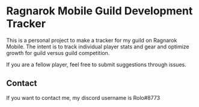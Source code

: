 # Ragnarok Mobile Guild Development Tracker
This is a personal project to make a tracker for my guild on Ragnarok Mobile. The intent is to track individual player stats and gear and optimize growth for guild versus guild competition.

If you are a fellow player, feel free to submit suggestions through issues. 

## Contact
If you want to contact me, my discord username is Rolo#8773
